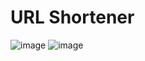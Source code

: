 # URL Shortener

![image](https://github.com/user-attachments/assets/8190d992-7925-4667-b844-68a894c2c271)
![image](https://github.com/user-attachments/assets/4a852b4b-7fba-457b-9792-1ac1b5c987ad)
